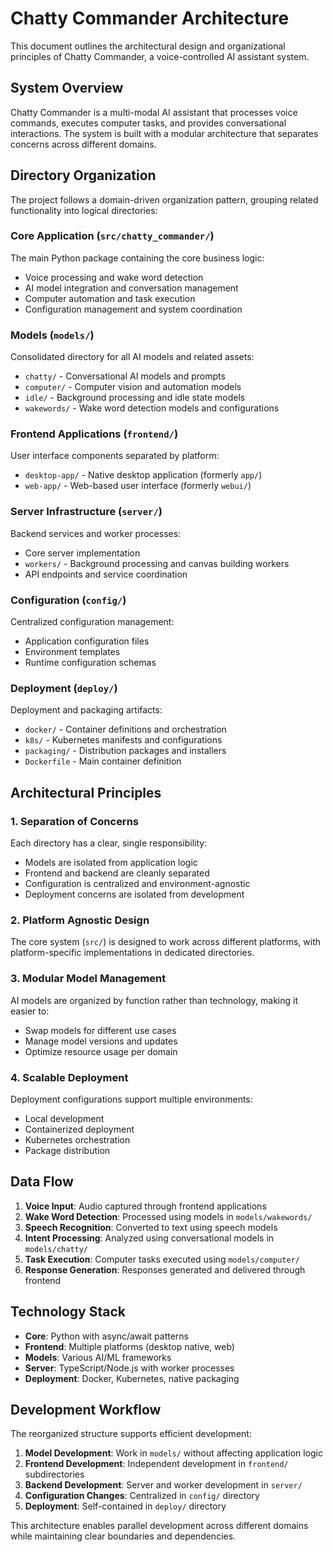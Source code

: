 # Chatty Commander Architecture

This document outlines the architectural design and organizational principles of Chatty Commander, a voice-controlled AI assistant system.

## System Overview

Chatty Commander is a multi-modal AI assistant that processes voice commands, executes computer tasks, and provides conversational interactions. The system is built with a modular architecture that separates concerns across different domains.

## Directory Organization

The project follows a domain-driven organization pattern, grouping related functionality into logical directories:

### Core Application (`src/chatty_commander/`)

The main Python package containing the core business logic:

- Voice processing and wake word detection
- AI model integration and conversation management
- Computer automation and task execution
- Configuration management and system coordination

### Models (`models/`)

Consolidated directory for all AI models and related assets:

- `chatty/` - Conversational AI models and prompts
- `computer/` - Computer vision and automation models
- `idle/` - Background processing and idle state models
- `wakewords/` - Wake word detection models and configurations

### Frontend Applications (`frontend/`)

User interface components separated by platform:

- `desktop-app/` - Native desktop application (formerly `app/`)
- `web-app/` - Web-based user interface (formerly `webui/`)

### Server Infrastructure (`server/`)

Backend services and worker processes:

- Core server implementation
- `workers/` - Background processing and canvas building workers
- API endpoints and service coordination

### Configuration (`config/`)

Centralized configuration management:

- Application configuration files
- Environment templates
- Runtime configuration schemas

### Deployment (`deploy/`)

Deployment and packaging artifacts:

- `docker/` - Container definitions and orchestration
- `k8s/` - Kubernetes manifests and configurations
- `packaging/` - Distribution packages and installers
- `Dockerfile` - Main container definition

## Architectural Principles

### 1. Separation of Concerns

Each directory has a clear, single responsibility:

- Models are isolated from application logic
- Frontend and backend are cleanly separated
- Configuration is centralized and environment-agnostic
- Deployment concerns are isolated from development

### 2. Platform Agnostic Design

The core system (`src/`) is designed to work across different platforms, with platform-specific implementations in dedicated directories.

### 3. Modular Model Management

AI models are organized by function rather than technology, making it easier to:

- Swap models for different use cases
- Manage model versions and updates
- Optimize resource usage per domain

### 4. Scalable Deployment

Deployment configurations support multiple environments:

- Local development
- Containerized deployment
- Kubernetes orchestration
- Package distribution

## Data Flow

1. **Voice Input**: Audio captured through frontend applications
2. **Wake Word Detection**: Processed using models in `models/wakewords/`
3. **Speech Recognition**: Converted to text using speech models
4. **Intent Processing**: Analyzed using conversational models in `models/chatty/`
5. **Task Execution**: Computer tasks executed using `models/computer/`
6. **Response Generation**: Responses generated and delivered through frontend

## Technology Stack

- **Core**: Python with async/await patterns
- **Frontend**: Multiple platforms (desktop native, web)
- **Models**: Various AI/ML frameworks
- **Server**: TypeScript/Node.js with worker processes
- **Deployment**: Docker, Kubernetes, native packaging

## Development Workflow

The reorganized structure supports efficient development:

1. **Model Development**: Work in `models/` without affecting application logic
2. **Frontend Development**: Independent development in `frontend/` subdirectories
3. **Backend Development**: Server and worker development in `server/`
4. **Configuration Changes**: Centralized in `config/` directory
5. **Deployment**: Self-contained in `deploy/` directory

This architecture enables parallel development across different domains while maintaining clear boundaries and dependencies.
